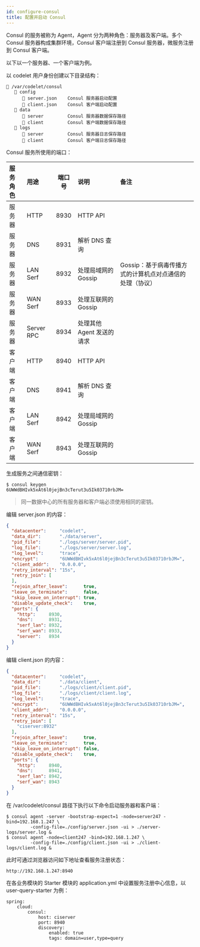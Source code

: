 ```yaml
---
id: configure-consul
title: 配置并启动 Consul
---
```


Consul 的服务被称为 Agent，Agent 分为两种角色：服务器及客户端。多个 Consul 服务器构成集群环境，Consul 客户端注册到 Consul 服务器，微服务注册到 Consul 客户端。

以下以一个服务器、一个客户端为例。

以 codelet 用户身份创建以下目录结构：

```text
📁 /var/codelet/consul
   📁 config
      📃 server.json    Consul 服务器启动配置
      📃 client.json    Consul 客户端启动配置
   📁 data
      📁 server         Consul 服务器数据保存路径
      📁 client         Consul 客户端数据保存路径
   📁 logs
      📁 server         Consul 服务器日志保存路径
      📁 client         Consul 客户端日志保存路径
```

Consul 服务所使用的端口：

|服务角色|用途|端口号|说明|备注|
|:---|:---|:---:|:---|:---|
|服务器|HTTP|8930|HTTP API||
|服务器|DNS|8931|解析 DNS 查询||
|服务器|LAN Serf|8932|处理局域网的 Gossip|Gossip：基于病毒传播方式的计算机点对点通信的处理（协议）|
|服务器|WAN Serf|8933|处理互联网的 Gossip||
|服务器|Server RPC|8934|处理其他 Agent 发送的请求||
|客户端|HTTP|8940|HTTP API||
|客户端|DNS|8941|解析 DNS 查询||
|客户端|LAN Serf|8942|处理局域网的 Gossip||
|客户端|WAN Serf|8943|处理互联网的 Gossip||

生成服务之间通信密钥：

```terminal
$ consul keygen
6UWWdBHIvk5xAt6l0jejBn3cTerut3u5Ik03710rbJM=
```

> 同一数据中心的所有服务器和客户端必须使用相同的密钥。

编辑 server.json 的内容：

```json
{
  "datacenter":     "codelet",
  "data_dir":       "./data/server",
  "pid_file":       "./logs/server/server.pid",
  "log_file":       "./logs/server/server.log",
  "log_level":      "trace",
  "encrypt":        "6UWWdBHIvk5xAt6l0jejBn3cTerut3u5Ik03710rbJM=",
  "client_addr":    "0.0.0.0",
  "retry_interval": "15s",
  "retry_join": [
  ],
  "rejoin_after_leave":      true,
  "leave_on_terminate":      false,
  "skip_leave_on_interrupt": true,
  "disable_update_check":    true,
  "ports": {
    "http":     8930,
    "dns":      8931,
    "serf_lan": 8932,
    "serf_wan": 8933,
    "server":   8934
  }
}
```

编辑 client.json 的内容：

```json
{
  "datacenter":     "codelet",
  "data_dir":       "./data/client",
  "pid_file":       "./logs/client/client.pid",
  "log_file":       "./logs/client/client.log",
  "log_level":      "trace",
  "encrypt":        "6UWWdBHIvk5xAt6l0jejBn3cTerut3u5Ik03710rbJM=",
  "client_addr":    "0.0.0.0",
  "retry_interval": "15s",
  "retry_join": [
    "ciserver:8932"
  ],
  "rejoin_after_leave":      true,
  "leave_on_terminate":      true,
  "skip_leave_on_interrupt": false,
  "disable_update_check":    true,
  "ports": {
    "http":     8940,
    "dns":      8941,
    "serf_lan": 8942,
    "serf_wan": 8943
  }
}
```

在 /var/codelet/consul 路径下执行以下命令启动服务器和客户端：

```terminal
$ consul agent -server -bootstrap-expect=1 -node=server247 -bind=192.168.1.247 \
         -config-file=./config/server.json -ui > ./server-logs/server.log &
$ consul agent -node=client247 -bind=192.168.1.247 \
         -config-file=./config/client.json -ui > ./client-logs/client.log &
```

此时可通过浏览器访问如下地址查看服务注册状态：

```text
http://192.168.1.247:8940
```

在各业务模块的 Starter 模块的 application.yml 中设置服务注册中心信息，以 user-query-starter 为例：

```text
spring:
    cloud:
        consul:
            host: ciserver
            port: 8940
            discovery:
                enabled: true
                tags: domain=user,type=query
```
